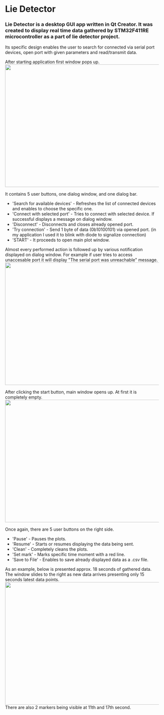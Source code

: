 # Lie Detector

### Lie Detector is a desktop GUI app written in Qt Creator. It was created to display real time data gathered by STM32F411RE microcontroller as a part of lie detector project. 
Its specific design enables the user to search for connected via serial port devices, open port with given parameters and read/transmit data.

After starting application first window pops up.
<img src= "https://github.com/Matii178/Lie-Detector/assets/62108776/4ad9154d-51d8-44c3-beb3-e5cb0773a74b" width = "800" height = "400">

It contains 5 user buttons, one dialog window, and one dialog bar.
* 'Search for available devices' - Refreshes the list of connected devices and enables to choose the specific one.
* 'Connect with selected port' - Tries to connect with selected device. If successful displays a message on dialog window.
* 'Disconnect' - Disconnects and closes already opened port.
* 'Try connection' - Send 1 byte of data (0b10100101) via opened port. (in my application I used it to blink with diode to signalize connection)
* 'START' - It proceeds to open main plot window.

Almost every performed action is followed up by various notification displayed on dialog window. For example if user tries to access unaccesable port it will display "The serial port was unreachable" message.
<img src= "https://github.com/Matii178/Lie-Detector/assets/62108776/2d1eee20-14db-47b1-ac1a-fc7fee6b268f" width = "800" height = "400">


After clicking the start button, main window opens up.
At first it is completely empty.
<img src= "https://github.com/Matii178/Lie-Detector/assets/62108776/a7a73d25-e766-430f-a49c-6ec478cc1812" width = "800" height = "400">

Once again, there are 5 user buttons on the right side.
* 'Pause' - Pauses the plots.
* 'Resume' - Starts or resumes displaying the data being sent.
* 'Clean' - Completely cleans the plots.
* 'Set mark' - Marks specific time moment with a red line.
* 'Save to File' - Enables to save already displayed data as a .csv file.

As an example, below is presented approx. 18 seconds of gathered data. The window slides to the right as new data arrives presenting only 15 seconds latest data points.
<img src= "https://github.com/Matii178/Lie-Detector/assets/62108776/0ed04899-26dd-44e8-860f-0645f57bb2c3" width = "800" height = "400">
There are also 2 markers being visible at 11th and 17th second.
